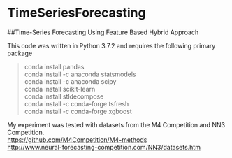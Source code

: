 # TimeSeriesForecasting
##Time-Series Forecasting Using Feature Based Hybrid Approach

This code was written in  Python 3.7.2 and requires the following primary package


> conda install pandas <br />
> conda install -c anaconda statsmodels <br />
> conda install -c anaconda scipy <br />
> conda install scikit-learn <br />
> conda install stldecompose <br />
> conda install -c conda-forge tsfresh <br />
> conda install -c conda-forge xgboost <br />


My experiment was tested with datasets from the M4 Competition and NN3 Competition. <br />
https://github.com/M4Competition/M4-methods  <br />
http://www.neural-forecasting-competition.com/NN3/datasets.htm
